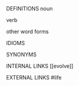 DEFINITIONS
noun

verb

other word forms

IDIOMS

SYNONYMS

INTERNAL LINKS
[[evolve]] 

EXTERNAL LINKS
#life 